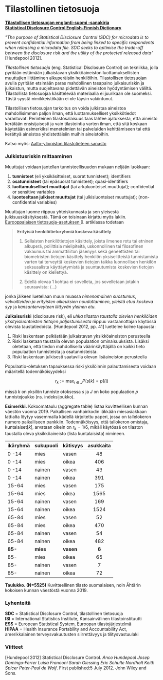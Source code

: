 # Tilastollinen tietosuoja

[**Tilastollisen tietosuojan englanti-suomi -sanakirja <br>
Statistical Disclosure Control English-Finnish Dictionary**](sdc_en-fi.md)

*"The purpose of Statistical Disclosure Control (SDC) for microdata is to
prevent confidential information from being linked to specific respondents when
releasing a microdata file. SDC seeks to optimise the trade-off between the
disclosure risk and the utility of the protected released data"* [Hundepool
2012].


*Tilastollinen tietosuoja* (eng. Statistical Disclosure Control) on tekniikka,
jolla pyritään estämään julkaistavan yksikköaineiston luottamuksellisten
muuttujien liittäminen alkuperäisiin henkilöihin. Tilastollisen tietosuojan
avulla pyritään etsimään paras mahdollinen tasapaino julkaisuriskin ja
julkaistun, mutta suojeltavana pidettävän aineiston hyödyntämisen väliltä.
Tilastollista tietosuojaa käsittelevää materiaalia ei juurikaan ole suomeksi.
Tästä syystä nimikkeistökään ei ole täysin vakiintunut. 

Tilastollisen tietosuojan tarkoitus on voida julkistaa aineistoa mahdollisimman
paljon ilman, että luottamukselliset yksikkötiedot varantuvat. Perinteinen
tilastosalaisuus taas lähtee ajatuksesta, että aineisto kerätään ensisijaisesti
ja vain tilastointia varten ilman, että sitä koskaan käytetään esimerkiksi
menetelmien tai palveluiden kehittämiseen tai että kerättyä aineistoa
yhdistettäisiin muihin aineistoihin.

Katso myös: [Aalto-yliopiston tilastotieteen sanasto
](https://math.aalto.fi/opetus/sovtoda/sanastot/en2fi.html)


### Julkistusriskin mittaaminen

Muuttujat voidaan jaotellan tunnisteellisuuden mukaan neljään luokkaan:

1. **tunnisteet** (eli yksikäsitteiset, suorat tunnisteet); identifiers
2. **osatunnisteet** (tai epäsuorat tunnisteet); quasi-identifiers
3. **luottamukselliset muuttujat** (tai arkaluonteiset muuttujat);
   confidential or sensitive variables
4. **luonteeltaan julkiset muuttujat** (tai julkisluonteiset muuttujat);
   (non-confidential variables)

Muuttujan luonne riippuu yhteiskunnasta ja sen yleisestä julkisuuskäsityksestä.
Tämä on toisinaan kirjattu myös lakiin. [Eurooppalaisen tietosuoja-asetuksen
](https://eur-lex.europa.eu/legal-content/FI/TXT/?uri=CELEX%3A32016R0679) 
9. artiklassa todetaan

> **Erityisiä henkilötietoryhmiä koskeva käsittely**
> 
> 1. Sellaisten henkilötietojen käsittely, joista ilmenee rotu tai etninen
> alkuperä, poliittisia mielipiteitä, uskonnollinen tai filosofinen vakaumus tai
> ammattiliiton jäsenyys sekä geneettisten tai biometristen tietojen käsittely
> henkilön yksiselitteistä tunnistamista varten tai terveyttä koskevien tietojen
> taikka luonnollisen henkilön seksuaalista käyttäytymistä ja suuntautumista
> koskevien tietojen käsittely on kiellettyä.
> 
> 2. Edellä olevaa 1 kohtaa ei sovelleta, jos sovelletaan jotakin 
> seuraavista: (...)

jonka jälkeen luetellaan muun muassa *nimenomainen suostumus*, 
*velvoitteiden ja erityisten oikeuksien noudattaminen*,
*yleistä etua koskeva syy* ja *kansanterveyteen liittyvän yleinen etu*.
  

**Julkaisuriski** (disclosure risk), eli *uhka tilaston taustalla olevien
henkilöiden yksityisluonteisten tietojen paljastumisesta* riippuu
vastaanottajan käytössä olevista taustatiedoista. [Hundepool 2012, pp.
41] luettelee kolme tapausta:
  
1. Riski laskentaan pelkästään julkaistavan yksikköaineiston perusteella
2. Riski lasketaan taustalla olevan populaation ominaisuuksista. Lisäksi
   oletetaan, että tiedon mahdollisella väärinkäyttäjällä on kaikki
   tieto populaation tunnisteista ja osatunnisteista.
3. Riski laskentaan julkisesti saatavilla olevan lisäaineiston
   perusteella

Populaatio-oletuksen tapauksessa riski yksilöinnin palauttamisesta voidaan
määritellä todennäköisyydeksi

```math
r_k := \max_{i \in J} P (s [k] = p [i])
```

missä $k$ on yksilön tunniste otoksessa $s$ ja $J$ on koko populaation
$p$ tunnistejoukko (ns. indeksijoukko).

**Esimerkki.** Kokoomataulu (aggregate table) listaa kuvitteellisen
kunnan väestön vuonna 2019. Paikallisen vanhainkodin iäkkään
miesasiakkaan lattialta löytyy vasemmalla kädellä kirjoitettu paperi,
jossa on tallelokeron numero paikalliseen pankkiin. Todennäköisyys, että
tallokeron omistaja, $\mathrm{kuntalaiset}[k]$, arvataan oikein on $r_k
= 1/6$, mikäli käytössä on tilaston taustalla oleva yksikköaineisto
(lista kuntalaisista) nimineen.

| ikäryhmä | sukupuoli | kätisyys    | asukkaita |
|:---------|:----------|:------------|:---------:|
|   0 -14  |   mies    |   vasen     |   48      |
|   0 -14  |   mies    |   oikea     |   406     |
|   0 -14  |   nainen  |   vasen     |   43      |
|   0 -14  |   nainen  |   oikea     |   391     |
|   15-64  |   mies    |   vasen     |   175     |
|   15-64  |   mies    |   oikea     |   1565    |
|   15-64  |   nainen  |   vasen     |   169     |
|   15-64  |   nainen  |   oikea     |   1524    |
|   65-84  |   mies    |   vasen     |   52      |
|   65-84  |   mies    |   oikea     |   470     |
|   65-84  |   nainen  |   vasen     |   54      |
|   65-84  |   nainen  |   oikea     |   482     |
| **85-**  | **mies**  | **vasen**   |  **6**    | 
|   85-    |   mies    |   oikea     |   65      |
|   85-    |   nainen  |   vasen     |   7       |
|   85-    |   nainen  |   oikea     |   72      |

**Taulukko. (N=5525)** Kuvitteellinen tilasto suomalaisen, noin 
Ähtärin kokoisen kunnan väestöstä vuonna 2019.


### Lyhenteitä

**SDC** = Statistical Disclosure Control, tilastollinen tietosuoja  
**ISI** = International Statistics Institute, Kansainvälinen tilastoinstituutti  
**ESS** = European Statistical System, Euroopan tilastojärjestelmä  
**HIPAA** = Health Insurance Portability and Accountability Act, amerikkalainen
  terveysvakuutusten siirrettävyys ja tilitysvastuulaki


### Viitteet

[Hundepool 2012] Statistical Disclosure Control. *Anco Hundepool Josep
Domingo‐Ferrer Luisa Franconi Sarah Giessing Eric Schulte Nordholt Keith
Spicer Peter‐Paul de Wolf*. First published:5 July 2012. John Wiley and
Sons. 

